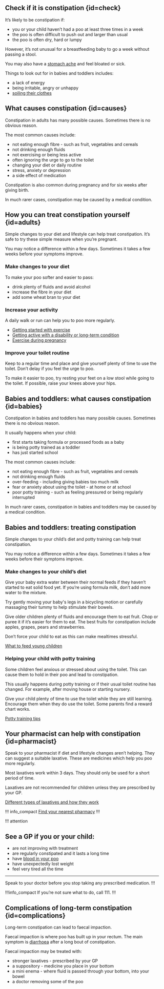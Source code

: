 ## Check if it is constipation {id=check}

It’s likely to be constipation if:

- you or your child haven’t had a poo at least three times in a week
- the poo is often difficult to push out and larger than usual
- the poo is often dry, hard or lumpy

However, it’s not unusual for a breastfeeding baby to go a week without passing a stool.

You may also have a [stomach ache](http://www.nhs.uk/Conditions/stomach-ache-abdominal-pain/Pages/Introduction.aspx) and feel bloated or sick.

Things to look out for in babies and toddlers includes:

- a lack of energy
- being irritable, angry or unhappy
- [soiling their clothes](http://www.nhs.uk/Conditions/encopresis/Pages/Introduction.aspx)

## What causes constipation {id=causes}

Constipation in adults has many possible causes. Sometimes there is no obvious reason. 

The most common causes include:

- not eating enough fibre - such as fruit, vegetables and cereals
- not drinking enough fluids
- not exercising or being less active
- often ignoring the urge to go to the toilet
- changing your diet or daily routine
- stress, anxiety or depression
- a side effect of medication

Constipation is also common during pregnancy and for six weeks after giving birth.

In much rarer cases, constipation may be caused by a medical condition.

## How you can treat constipation yourself {id=adults}

Simple changes to your diet and lifestyle can help treat constipation. It’s safe to try these simple measure when you’re pregnant.

You may notice a difference within a few days. Sometimes it takes a few weeks before your symptoms improve.

### Make changes to your diet

To make your poo softer and easier to pass:

- drink plenty of fluids and avoid alcohol
- increase the fibre in your diet 
- add some wheat bran to your diet

### Increase your activity

A daily walk or run can help you to poo more regularly.

- [Getting started with exercise](http://www.nhs.uk/livewell/getting-started-guides/Pages/getting-started-guides.aspx)
- [Getting active with a disability or long-term condition](http://www.nhs.uk/Livewell/fitness/Pages/get-active-with-a-disability-or-a-long-term-condition.aspx)
- [Exercise during pregnancy](http://www.nhs.uk/conditions/pregnancy-and-baby/pages/pregnancy-exercise.aspx)

### Improve your toilet routine

Keep to a regular time and place and give yourself plenty of time to use the toilet. Don’t delay if you feel the urge to poo.

To make it easier to poo, try resting your feet on a low stool while going to the toilet. If possible, raise your knees above your hips.

## Babies and toddlers: what causes constipation {id=babies}

Constipation in babies and toddlers has many possible causes. Sometimes there is no obvious reason. 

It usually happens when your child:

- first starts taking formula or processed foods as a baby
- is being potty trained as a toddler
- has just started school

The most common causes include:

- not eating enough fibre - such as fruit, vegetables and cereals
- not drinking enough fluids
- over-feeding - including giving babies too much milk
- fear or anxiety about using the toilet - at home or at school
- poor potty training - such as feeling pressured or being regularly interrupted

In much rarer cases, constipation in babies and toddlers may be caused by a medical condition.

## Babies and toddlers: treating constipation

Simple changes to your child’s diet and potty training can help treat constipation.

You may notice a difference within a few days. Sometimes it takes a few weeks before their symptoms improve.

### Make changes to your child’s diet

Give your baby extra water between their normal feeds if they haven’t started to eat solid food yet. If you’re using formula milk, don’t add more water to the mixture.

Try gently moving your baby's legs in a bicycling motion or carefully massaging their tummy to help stimulate their bowels.

Give older children plenty of fluids and encourage them to eat fruit. Chop or puree it if it’s easier for them to eat. The best fruits for constipation include apples, grapes, pears and strawberries.

Don’t force your child to eat as this can make mealtimes stressful.

[What to feed young children](http://www.nhs.uk/Conditions/pregnancy-and-baby/Pages/understanding-food-groups.aspx)

### Helping your child with potty training

Some children feel anxious or stressed about using the toilet. This can cause them to hold in their poo and lead to constipation.

This usually happens during potty training or if their usual toilet routine has changed. For example, after moving house or starting nursery.

Give your child plenty of time to use the toilet while they are still learning. Encourage them when they do use the toilet. Some parents find a reward chart works.

[Potty training tips](http://www.nhs.uk/conditions/pregnancy-and-baby/pages/potty-training-tips.aspx)

## Your pharmacist can help with constipation {id=pharmacist}

Speak to your pharmacist if diet and lifestyle changes aren’t helping. They can suggest a suitable laxative. These are medicines which help you poo more regularly.

Most laxatives work within 3 days. They should only be used for a short period of time.

Laxatives are not recommended for children unless they are prescribed by your GP.

[Different types of laxatives and how they work](https://www.nhs.uk/conditions/laxatives/Pages/Introduction.aspx)

!!! info_compact
[Find your nearest pharmacy](https://beta.nhs.uk/finders/find-help)
!!!

!!! attention
## See a GP if you or your child:
- are not improving with treatment
- are regularly constipated and it lasts a long time 
- have [blood in your poo](http://www.nhs.uk/conditions/rectal-bleeding/Pages/Introduction.aspx)
- have unexpectedly lost weight
- feel very tired all the time

***
Speak to your doctor before you stop taking any prescribed medication.
!!!

!!!info_compact
If you’re not sure what to do, call 111.
!!!

## Complications of long-term constipation {id=complications}

Long-term constipation can lead to faecal impaction. 

Faecal impaction is where poo has built up in your rectum. The main symptom is [diarrhoea](http://www.nhs.uk/conditions/diarrhoea/pages/introduction.aspx) after a long bout of constipation.

Faecal impaction may be treated with: 

- stronger laxatives - prescribed by your GP
- a suppository - medicine you place in your bottom 
- a mini enema - where fluid is passed through your bottom, into your bowel
- a doctor removing some of the poo
